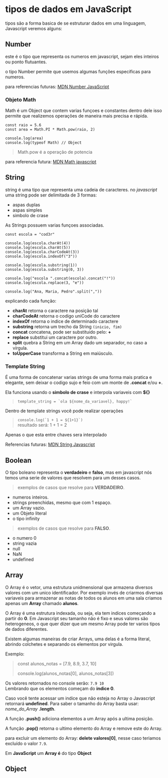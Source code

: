 # tipos de dados em JavaScript

tipos são a forma basica de se estruturar dados em uma linguagem, Javascript veremos alguns:

## Number

este é o tipo que representa os numeros em javascript, sejam eles inteiros ou ponto flutuantes.  

o tipo Number permite que usemos algumas funções especificas para numeros.

para referencias futuras: [MDN Number JavaScript](https://developer.mozilla.org/en-US/docs/Web/JavaScript/Reference/Global_Objects/Number)

### Objeto Math

Math é um Object que contem varias funçoes e constantes dentro dele isso permite que realizemos operações de maneira mais precisa e rápida.

    const raio = 5.6
    const area = Math.PI * Math.pow(raio, 2)

    console.log(area)
    console.log(typeof Math) // Object

> Math.pow é a operação de potencia

para referencia futura: [MDN Math javascript](https://developer.mozilla.org/pt-BR/docs/Web/JavaScript/Reference/Global_Objects/Math)

## String

string é uma tipo que representa uma cadeia de caracteres. no *javascript* uma string pode ser delimitada de 3 formas:

- aspas duplas
- aspas simples
- simbolo de crase

As Strings possuem varias funçoes associadas.

    const escola = "cod3r"

    console.log(escola.charAt(4))
    console.log(escola.charAt(5))
    console.log(escola.charCodeAt(3))
    console.log(escola.indexOf("3"))

    console.log(escola.substring(1))
    console.log(escola.substring(0, 3))

    console.log("escola ".concat(escola).concat("!"))
    console.log(escola.replace(3, "e"))

    console.log("Ana, Maria, Pedro".split(","))

explicando cada função:

- **charAt** retorna o caractere na posição tal
- **charCodeAt** retorna o codigo uniCode do caractere
- **indexOf** retorna o indice de determinado caractere
- **substring** retorna um trecho da String `(inicio, fim)`
- **concat** concatena, pode ser substituido pelo: **+**
- **replace** substitui um caractere por outro.
- **split** quebra a String em um Array dado um separador, no caso a vírgula.
- **toUpperCase** transforma a String em maiúsculo.

### Template String

É uma forma de concatenar varias strings de uma forma mais pratica e elegante, sem deixar o codigo sujo e feio com um monte de **.concat** e/ou **+**.

Ela funciona usando o **simbolo de crase** e interpola variaveis com **${}**

>``template_string = `ola ${nome_da_variavel}, happy!` ``

Dentro de template strings você pode realizar operações

>`` console.log(`1 + 1 = ${1+1}`) ``  
> resultado será: 1 + 1 = 2

Apenas o que esta entre chaves sera interpolado

Referencias futuras: [MDN String Javascript](https://developer.mozilla.org/pt-BR/docs/Web/JavaScript/Reference/Global_Objects/String)

## Boolean

O tipo boleano representa o **verdadeiro** e **falso**, mas em javascript nós temos uma serie de valores que resolvem para um desses casos.

> exemplos de casos que resolve para **VERDADEIRO**.

- numeros inteiros.
- strings preenchidas, mesmo que com 1 espaço.
- um Array vazio.
- um Objeto literal
- o tipo infinity

> exemplos de casos que resolve para **FALSO**.

- o numero 0
- string vazia
- null
- NaN
- undefined

## Array

O Array é o vetor, uma estrutura unidmensional que armazena diversos valores com um unico identificador. Por exemplo invés de criarmos diversas variaveis para armazenar as notas de todos os alunos em uma sala criamos apenas um **Array** chamado **alunos**.

O Array é uma estrutura indexada, ou seja, ela tem indices começando a partir do **0**. Em Javascript seu tamanho não é fixo e seus valores são heterogeneos, o que quer dizer que um mesmo Array pode ter varios tipos de dados diferentes.

Existem algumas maneiras de criar Arrays, uma delas é a forma literal, abrindo colchetes e separando os elementos por virgula. 

Exemplo:  
> const alunos_notas = [7.9, 8.9, 3.7, 10]  
>
> console.log(alunos_notas[0], alunos_notas[3])

Os valores retornados no console serão: `7.9 10`  
Lembrando que os elementos começam do **indice 0**.

Caso você tente acessar um indice que não esteja no Array o Javascript retornará **undefined**. Para saber o tamanho do Array basta usar: *nome_do_Array* **.length**.

A função **.push()** adiciona elementos a um Array após a ultima posição.  

A função **.pop()** retorna o ultimo elemento do Array e remove este do Array.

para excluir um elemento do Array: **delete valores[0]**,
nesse caso teriamos excluído o valor `7.9`.

Em **JavaScript** um **Array é** do tipo **Object**

## Object